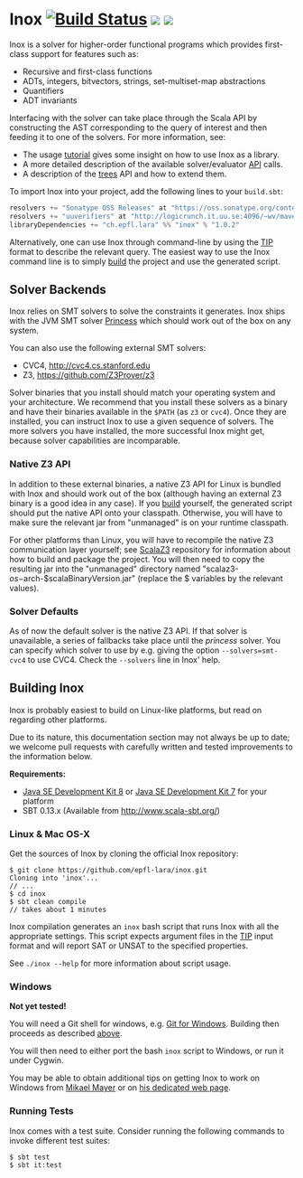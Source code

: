 Inox [![Build Status](http://laraquad4.epfl.ch:9000/epfl-lara/inox/status/master)](http://laraquad4.epfl.ch:9000/epfl-lara/inox) [<img src="https://img.shields.io/maven-central/v/ch.epfl.lara/inox_2.11.svg?label=latest%20release%20for%202.11"/>](http://search.maven.org/#search%7Cga%7C1%7Cg%3Ach.epfl.lara%20a%3Ainox_2.11) [<img src="https://img.shields.io/maven-central/v/ch.epfl.lara/inox_2.12*.svg?label=latest%20release%20for%202.12"/>](http://search.maven.org/#search%7Cga%7C1%7Cg%3Ach.epfl.lara%20a%3Ainox_2.12*)
==========

Inox is a solver for higher-order functional programs which provides first-class support for
features such as:
- Recursive and first-class functions
- ADTs, integers, bitvectors, strings, set-multiset-map abstractions
- Quantifiers
- ADT invariants

Interfacing with the solver can take place through the Scala API by constructing the AST
corresponding to the query of interest and then feeding it to one of the solvers. For more
information, see:
- The usage [tutorial](doc/tutorial.md) gives some insight on how to use Inox as a library.
- A more detailed description of the available solver/evaluator [API](doc/API.md) calls.
- A description of the [trees](doc/trees.md) API and how to extend them.

To import Inox into your project, add the following lines to your `build.sbt`:
```scala
resolvers += "Sonatype OSS Releases" at "https://oss.sonatype.org/content/repositories/releases"
resolvers += "uuverifiers" at "http://logicrunch.it.uu.se:4096/~wv/maven"
libraryDependencies += "ch.epfl.lara" %% "inox" % "1.0.2"
```

Alternatively, one can use Inox through command-line by using the [TIP](https://tip-org.github.io/) format
to describe the relevant query. The easiest way to use the Inox command line is to simply
[build](#building-inox) the project and use the generated script.

Solver Backends
---------------

Inox relies on SMT solvers to solve the constraints it generates.
Inox ships with the JVM SMT solver
[Princess](http://www.philipp.ruemmer.org/princess.shtml)
which should work out of the box on any system.

You can also use the following external SMT solvers:

  * CVC4, http://cvc4.cs.stanford.edu
  * Z3, https://github.com/Z3Prover/z3

Solver binaries that you install should match your operating
system and your architecture.  We recommend that you install
these solvers as a binary and have their binaries available
in the ``$PATH`` (as `z3` or `cvc4`).  Once they are installed,
you can instruct Inox to use a given sequence of solvers. 
The more solvers you have installed, the more successful Inox might get,
because solver capabilities are incomparable.

### Native Z3 API

In addition to these external binaries, a native Z3 API for
Linux is bundled with Inox and should work out of the box
(although having an external Z3 binary is a good idea in any
case). If you [build](#building-inox) yourself, the generated
script should put the native API onto your classpath. Otherwise,
you will have to make sure the relevant jar from "unmanaged"
is on your runtime classpath.

For other platforms than Linux, you will have to recompile the
native Z3 communication layer yourself; see 
[ScalaZ3](https://github.com/epfl-lara/ScalaZ3) repository for
information about how to build and package the project. You will
then need to copy the resulting jar into the "unmanaged" directory
named "scalaz3-$os-$arch-$scalaBinaryVersion.jar" (replace the
$ variables by the relevant values).

### Solver Defaults

As of now the default solver is the native Z3 API. If that solver
is unavailable, a series of fallbacks take place until the
*princess* solver. You can specify which solver to use by
e.g. giving the option
``--solvers=smt-cvc4`` to use CVC4. Check the ``--solvers``
line in Inox' help.

Building Inox
-------------

Inox is probably easiest to build on Linux-like platforms, but read on regarding other platforms.

Due to its nature, this documentation section may not always
be up to date; we welcome pull requests with carefully
written and tested improvements to the information below.

**Requirements:**

* [Java SE Development Kit 8](http://www.oracle.com/technetwork/java/javase/downloads/jdk8-downloads-2133151.html) or [Java SE Development Kit 7](http://www.oracle.com/technetwork/java/javase/downloads/jdk7-downloads-1880260.html) for your platform
* SBT 0.13.x (Available from http://www.scala-sbt.org/)

### Linux & Mac OS-X

Get the sources of Inox by cloning the official Inox repository:

```
$ git clone https://github.com/epfl-lara/inox.git
Cloning into 'inox'...
// ...
$ cd inox
$ sbt clean compile
// takes about 1 minutes
```
 
Inox compilation generates an ``inox`` bash script that runs Inox with all
the appropriate settings. This script expects argument files in the
[TIP](https://tip-org.github.io/) input format and will report SAT or UNSAT
to the specified properties.

See ``./inox --help`` for more information about script usage.

### Windows

__Not yet tested!__

You will need a Git shell for windows, e.g. 
[Git for Windows](https://git-for-windows.github.io/).
Building then proceeds as described [above](#linux--mac-os-x).

You will then need to either port the bash ``inox`` script to Windows, or run it
under Cygwin.

You may be able to obtain additional tips on getting Inox to work on Windows
from [Mikael Mayer](http://people.epfl.ch/mikael.mayer) or on
[his dedicated web page](http://lara.epfl.ch/~mayer/leon/).

### Running Tests

Inox comes with a test suite. Consider running the following commands to
invoke different test suites:

```
$ sbt test
$ sbt it:test
```
